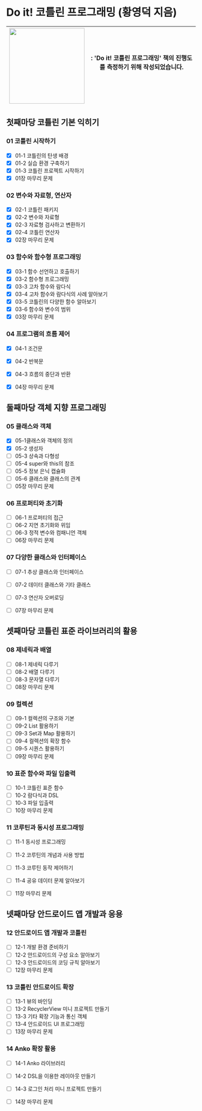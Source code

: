 # Do it! 코틀린 프로그래밍 (황영덕 지음)
|<img src="http://image.yes24.com/goods/74035266/800x0" width="200">| : **'Do it! 코틀린 프로그래밍'** 책의 진행도를 측정하기 위해 작성되었습니다. <br/><br/>|
|------|---|


## 첫째마당 코틀린 기본 익히기
### 01 코틀린 시작하기 
- [x] 01-1 코틀린의 탄생 배경 
- [x] 01-2 실습 환경 구축하기 
- [x] 01-3 코틀린 프로젝트 시작하기 
- [x] 01장 마무리 문제 

### 02 변수와 자료형, 연산자
- [x] 02-1 코틀린 패키지 
- [x] 02-2 변수와 자료형 
- [x] 02-3 자료형 검사하고 변환하기 
- [x] 02-4 코틀린 연산자 
- [x] 02장 마무리 문제 

### 03 함수와 함수형 프로그래밍 
- [x] 03-1 함수 선언하고 호출하기 
- [x] 03-2 함수형 프로그래밍 
- [x] 03-3 고차 함수와 람다식 
- [x] 03-4 고차 함수와 람다식의 사례 알아보기 
- [x] 03-5 코틀린의 다양한 함수 알아보기 
- [x] 03-6 함수와 변수의 범위 
- [x] 03장 마무리 문제 

### 04 프로그램의 흐름 제어 
- [x] 04-1 조건문 
- [x] 04-2 반복문 
- [x] 04-3 흐름의 중단과 반환 
- [x] 04장 마무리 문제 


## 둘째마당 객체 지향 프로그래밍
### 05 클래스와 객체 
- [x] 05-1클래스와 객체의 정의 
- [x] 05-2 생성자 
- [ ] 05-3 상속과 다형성 
- [ ] 05-4 super와 this의 참조 
- [ ] 05-5 정보 은닉 캡슐화 
- [ ] 05-6 클래스와 클래스의 관계 
- [ ] 05장 마무리 문제 

### 06 프로퍼티와 초기화 
- [ ] 06-1 프로퍼티의 접근 
- [ ] 06-2 지연 초기화와 위임 
- [ ] 06-3 정적 변수와 컴패니언 객체 
- [ ] 06장 마무리 문제 

### 07 다양한 클래스와 인터페이스 
- [ ] 07-1 추상 클래스와 인터페이스 
- [ ] 07-2 데이터 클래스와 기타 클래스 
- [ ] 07-3 연산자 오버로딩 
- [ ] 07장 마무리 문제 


## 셋째마당 코틀린 표준 라이브러리의 활용
### 08 제네릭과 배열 
- [ ] 08-1 제네릭 다루기 
- [ ] 08-2 배열 다루기 
- [ ] 08-3 문자열 다루기 
- [ ] 08장 마무리 문제 

### 09 컬렉션 
- [ ] 09-1 컬렉션의 구조와 기본 
- [ ] 09-2 List 활용하기 
- [ ] 09-3 Set과 Map 활용하기 
- [ ] 09-4 컬렉션의 확장 함수 
- [ ] 09-5 시퀀스 활용하기 
- [ ] 09장 마무리 문제 

### 10 표준 함수와 파일 입출력 
- [ ] 10-1 코틀린 표준 함수 
- [ ] 10-2 람다식과 DSL 
- [ ] 10-3 파일 입출력 
- [ ] 10장 마무리 문제 

### 11 코루틴과 동시성 프로그래밍 
- [ ] 11-1 동시성 프로그래밍 
- [ ] 11-2 코루틴의 개념과 사용 방법 
- [ ] 11-3 코루틴 동작 제어하기 
- [ ] 11-4 공유 데이터 문제 알아보기 
- [ ] 11장 마무리 문제 


## 넷째마당 안드로이드 앱 개발과 응용
### 12 안드로이드 앱 개발과 코틀린 
- [ ] 12-1 개발 환경 준비하기 
- [ ] 12-2 안드로이드의 구성 요소 알아보기 
- [ ] 12-3 안드로이드의 코딩 규칙 알아보기 
- [ ] 12장 마무리 문제 

### 13 코틀린 안드로이드 확장 
- [ ] 13-1 뷰의 바인딩
- [ ] 13-2 RecyclerView 미니 프로젝트 만들기
- [ ] 13-3 기타 확장 기능과 통신 객체
- [ ] 13-4 안드로이드 UI 프로그래밍
- [ ] 13장 마무리 문제

### 14 Anko 확장 활용
- [ ] 14-1 Anko 라이브러리
- [ ] 14-2 DSL을 이용한 레이아웃 만들기
- [ ] 14-3 로그인 처리 미니 프로젝트 만들기
- [ ] 14장 마무리 문제


